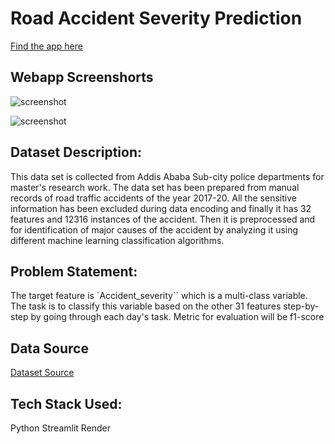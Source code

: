 # Road Accident Severity Prediction

[Find the app here](https://road-safety-prediction-app.onrender.com)

## Webapp Screenshorts

![screenshot](https://github.com/gbiamgaurav/tmlc-road-accident-severity/assets/81230208/90bc9814-46ca-411e-9118-4b29409d382e)

![screenshot](https://github.com/gbiamgaurav/tmlc-road-accident-severity/assets/81230208/81d142bb-aafd-4926-a283-b1f159045ef2)


## Dataset Description:

This data set is collected from Addis Ababa Sub-city police departments for master's research work. The data set has been prepared from manual records of road traffic accidents of the year 2017-20. All the sensitive information has been excluded during data encoding and finally it has 32 features and 12316 instances of the accident. Then it is preprocessed and for identification of major causes of the accident by analyzing it using different machine learning classification algorithms. 

## Problem Statement:

The target feature is `Accident_severity`` which is a multi-class variable. The task is to classify this variable based on the other 31 features step-by-step by going through each day's task. Metric for evaluation will be f1-score


## Data Source 

[Dataset Source](https://dans.knaw.nl/nl/data-diensten/narcis/)

## Tech Stack Used:

Python
Streamlit
Render
